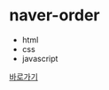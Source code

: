 # naver-order

-   html
-   css
-   javascript

[바로가기](https://prove-ability.github.io/naver-order/docs/)

